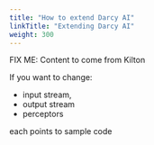 ```yaml
---
title: "How to extend Darcy AI"
linkTitle: "Extending Darcy AI"
weight: 300
---
```


FIX ME: Content to come from Kilton

If you want to change:
-  input stream,
- output stream
- perceptors

 each points to sample code
